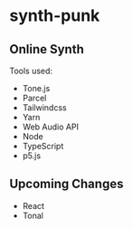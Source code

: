 # synth-punk
## Online Synth

Tools used:
- Tone.js
- Parcel
- Tailwindcss
- Yarn
- Web Audio API
- Node
- TypeScript
- p5.js

## Upcoming Changes
- React
- Tonal
